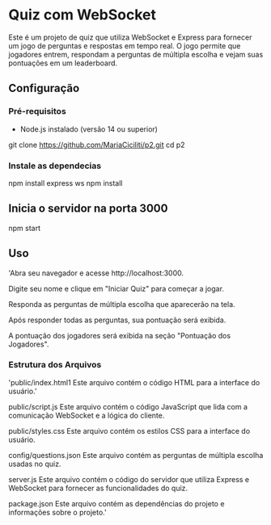 # Quiz com WebSocket

Este é um projeto de quiz que utiliza WebSocket e Express para fornecer um jogo de perguntas e respostas em tempo real. O jogo permite que jogadores entrem, respondam a perguntas de múltipla escolha e vejam suas pontuações em um leaderboard. 


## Configuração

### Pré-requisitos

- Node.js instalado (versão 14 ou superior)


git clone https://github.com/MariaCiciliti/p2.git
cd p2

### Instale as dependecias 
npm install express ws
npm install
## Inicia o servidor na porta 3000
npm start

## Uso
'Abra seu navegador e acesse http://localhost:3000.

Digite seu nome e clique em "Iniciar Quiz" para começar a jogar.

Responda as perguntas de múltipla escolha que aparecerão na tela.

Após responder todas as perguntas, sua pontuação será exibida.

A pontuação dos jogadores será exibida na seção "Pontuação dos Jogadores".

### Estrutura dos Arquivos
'public/index.html1
Este arquivo contém o código HTML para a interface do usuário.'

public/script.js
Este arquivo contém o código JavaScript que lida com a comunicação WebSocket e a lógica do cliente.

public/styles.css
Este arquivo contém os estilos CSS para a interface do usuário.

config/questions.json
Este arquivo contém as perguntas de múltipla escolha usadas no quiz.

server.js
Este arquivo contém o código do servidor que utiliza Express e WebSocket para fornecer as funcionalidades do quiz.

package.json
Este arquivo contém as dependências do projeto e informações sobre o projeto.'
